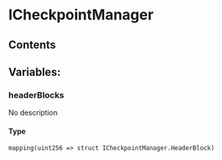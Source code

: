 # ICheckpointManager





## Contents
<!-- START doctoc -->
<!-- END doctoc -->

## Variables:

### headerBlocks
No description


#### Type
```solidity
mapping(uint256 => struct ICheckpointManager.HeaderBlock)
```






